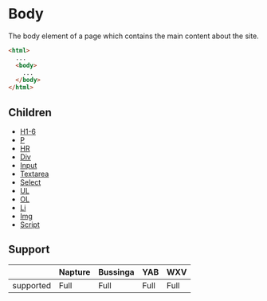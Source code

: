 # Body
The body element of a page which contains the main content about the site.

```html
<html>
  ...
  <body>
    ...
  </body>
</html>
```

## Children
- [H1-6](h1-6.md)
- [P](p.md)
- [HR](hr.md)
- [Div](div.md)
- [Input](input.md)
- [Textarea](textarea.md)
- [Select](select.md)
- [UL](ul.md)
- [OL](ol.md)
- [Li](li.md)
- [Img](img.md)
- [Script](script.md)

## Support

|           | Napture | Bussinga | YAB  | WXV  |
| --------- | ------- | -------- | ---- | ---- |
| supported | Full    | Full     | Full | Full |